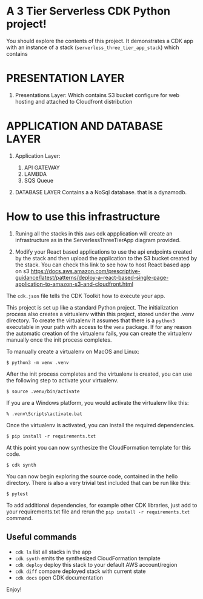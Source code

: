 
# A 3 Tier Serverless CDK Python project!

You should explore the contents of this project. It demonstrates a CDK app with an instance of a stack (`serverless_three_tier_app_stack`)
which contains

# PRESENTATION LAYER
1. Presentations Layer: Which contains S3 bucket configure for web hosting and attached to Cloudfront distribution

# APPLICATION AND DATABASE LAYER
1. Application Layer: 
    1. API GATEWAY
    2. LAMBDA
    3. SQS Queue

2. DATABASE LAYER
    Contains a a NoSql database. that is a dynamodb. 

# How to use this infrastructure
 1. Runing all the stacks in this aws cdk appplication will create an infrastructure as
    in the ServerlessThreeTierApp diagram provided.

 2. Modify your React based applications to use the api endpoints created by the stack and then   upload the application to the S3 bucket created by the stack.
 You can check this link to see how to host React based app on s3 https://docs.aws.amazon.com/prescriptive-guidance/latest/patterns/deploy-a-react-based-single-page-application-to-amazon-s3-and-cloudfront.html
 


The `cdk.json` file tells the CDK Toolkit how to execute your app.

This project is set up like a standard Python project.  The initialization process also creates
a virtualenv within this project, stored under the .venv directory.  To create the virtualenv
it assumes that there is a `python3` executable in your path with access to the `venv` package.
If for any reason the automatic creation of the virtualenv fails, you can create the virtualenv
manually once the init process completes.

To manually create a virtualenv on MacOS and Linux:

```
$ python3 -m venv .venv
```

After the init process completes and the virtualenv is created, you can use the following
step to activate your virtualenv.

```
$ source .venv/bin/activate
```

If you are a Windows platform, you would activate the virtualenv like this:

```
% .venv\Scripts\activate.bat
```

Once the virtualenv is activated, you can install the required dependencies.

```
$ pip install -r requirements.txt
```

At this point you can now synthesize the CloudFormation template for this code.

```
$ cdk synth
```

You can now begin exploring the source code, contained in the hello directory.
There is also a very trivial test included that can be run like this:

```
$ pytest
```

To add additional dependencies, for example other CDK libraries, just add to
your requirements.txt file and rerun the `pip install -r requirements.txt`
command.

## Useful commands

 * `cdk ls`          list all stacks in the app
 * `cdk synth`       emits the synthesized CloudFormation template
 * `cdk deploy`      deploy this stack to your default AWS account/region
 * `cdk diff`        compare deployed stack with current state
 * `cdk docs`        open CDK documentation

Enjoy!
